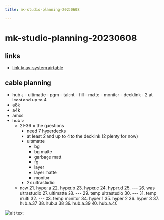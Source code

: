 ```yaml
---
title: mk-studio-planning-20230608

---
```


# mk-studio-planning-20230608

## links
- [link to av-system airtable](https://airtable.com/appXstXx9YkMYcori?)

## cable planning
- hub a
      - ultimatte
          - pgm
          - talent
          - fill
          - matte
          - monitor
      - decklink
          - 2 at least and up to 4
      - 
- a8k
- a4k
- amxs
- hub b
    - 21-36 = the questions
        - need 7 hyperdecks
        - at least 2 and up to 4 to the decklink (2 plenty for now)
        - ultimatte
            - bg
            - bg matte
            - garbage matt
            - fg
            - layer
            - layer matte
            - monitor
        - 2x ultrastudio
    - now
        21. hyper.a
        22. hyper.b
        23. hyper.c
        24. hyper.d
        25. ---
        26. was ultrastudio
        27. ultimatte
        28. ---
        29. temp ultrastudio
        30. ---
        31. temp multi
        32. ---
        33. temp monitor
        34. hyper 1
        35. hyper 2
        36. hyper 3
        37. hub.a.37
        38. hub.a.38
        39. hub.a.39
        40. hub.a.40
    
![alt text](https://files.slack.com/files-pri/T0HTW3H0V-F05C0FSP3ND/screenshot_2023-06-08_at_11.52.59_am.png?pub_secret=deadbd5200)
